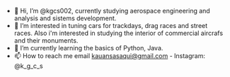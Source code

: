 - 👋 Hi, I’m @kgcs002, currently studying aerospace engineering and analysis and sistems development.
- 👀 I’m interested in tuning cars for trackdays, drag races and street races. Also i'm interested in studying the interior of commercial aircrafs and their monuments.
- 🌱 I’m currently learning the basics of Python, Java. 
- 📫 How to reach me email kauansasaqui@gmail.com  - Instagram: @k_g_c_s

<!---
kgcs002/kgcs002 is a ✨ special ✨ repository because its `README.md` (this file) appears on your GitHub profile.
You can click the Preview link to take a look at your changes.
--->
